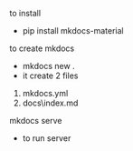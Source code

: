 to install
- pip install mkdocs-material

to create mkdocs
- mkdocs new .
-   it create 2 files
1. mkdocs.yml
2. docs\index.md

mkdocs serve 
- to run server